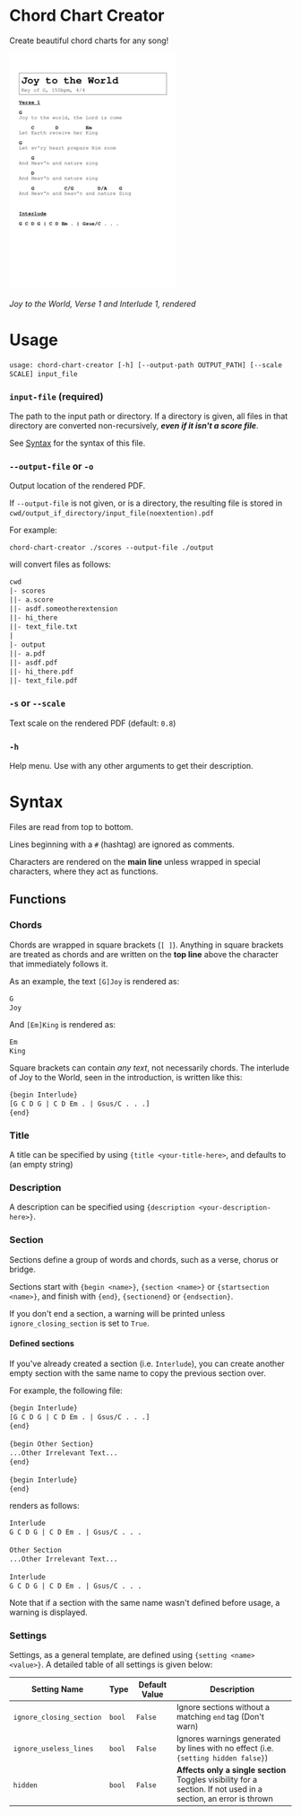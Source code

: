 # Chord Chart Creator
Create beautiful chord charts for any song!

![Demonstration of Converted PDF](documentation/images/demo_pdf.png)

*Joy to the World, Verse 1 and Interlude 1, rendered*

# Usage
```
usage: chord-chart-creator [-h] [--output-path OUTPUT_PATH] [--scale SCALE] input_file
```

### `input-file` (required)
The path to the input path or directory.
If a directory is given, all files in that directory are converted non-recursively, **_even if it isn't a score file_**.


See [Syntax](#syntax) for the syntax of this file.

### `--output-file` or `-o`
Output location of the rendered PDF.

If `--output-file` is not given, or is a directory, the resulting file is stored in `cwd/output_if_directory/input_file(noextention).pdf`

For example:
```text
chord-chart-creator ./scores --output-file ./output
```
will convert files as follows:
```text
cwd
|- scores
||- a.score
||- asdf.someotherextension
||- hi_there
||- text_file.txt
|
|- output
||- a.pdf
||- asdf.pdf
||- hi_there.pdf
||- text_file.pdf
```

### `-s` or `--scale`
Text scale on the rendered PDF (default: `0.8`)

### `-h`
Help menu. Use with any other arguments to get their description.


# Syntax
Files are read from top to bottom.

Lines beginning with a `#` (hashtag) are ignored as comments.

Characters are rendered on the **main line** unless wrapped in special characters, where they act as functions.

## Functions
### Chords
Chords are wrapped in square brackets (`[ ]`). Anything in square brackets are treated as chords and are written on the **top line** above the character that immediately follows it.

As an example, the text `[G]Joy` is rendered as:
```text
G
Joy
```
And `[Em]King` is rendered as:
```text
Em
King
```

Square brackets can contain *any text*, not necessarily chords. The interlude of Joy to the World, seen in the introduction, is written like this:
```text
{begin Interlude}
[G C D G | C D Em . | Gsus/C . . .]
{end}
```

### Title
A title can be specified by using `{title <your-title-here>`, and defaults to ` ` (an empty string)

### Description
A description can be specified using `{description <your-description-here>}`.

### Section
Sections define a group of words and chords, such as a verse, chorus or bridge.

Sections start with `{begin <name>}`, `{section <name>}` or `{startsection <name>}`, and finish with `{end}`, `{sectionend}` or `{endsection}`.

If you don't end a section, a warning will be printed unless `ignore_closing_section` is set to `True`.

#### Defined sections
If you've already created a section (i.e. `Interlude`), you can create another empty section with the same name to copy the previous section over.

For example, the following file:
```text
{begin Interlude}
[G C D G | C D Em . | Gsus/C . . .]
{end}

{begin Other Section}
...Other Irrelevant Text...
{end}

{begin Interlude}
{end}
```
renders as follows:
```text
Interlude
G C D G | C D Em . | Gsus/C . . .

Other Section
...Other Irrelevant Text...

Interlude
G C D G | C D Em . | Gsus/C . . .
```
Note that if a section with the same name wasn't defined before usage, a warning is displayed.


### Settings
Settings, as a general template, are defined using `{setting <name> <value>}`.
A detailed table of all settings is given below:

| Setting Name             | Type   | Default Value | Description                                                                                                      |
|--------------------------|--------|---------------|------------------------------------------------------------------------------------------------------------------|
| `ignore_closing_section` | `bool` | `False`       | Ignore sections without a matching `end` tag (Don't warn)                                                        |
| `ignore_useless_lines`   | `bool` | `False`       | Ignores warnings generated by lines with no effect (i.e. `{setting hidden false}`)                               |
| `hidden`                 | `bool` | `False`       | **Affects only a single section** Toggles visibility for a section. If not used in a section, an error is thrown |